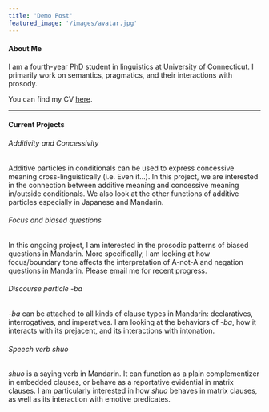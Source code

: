 ```yaml
---
title: 'Demo Post'
featured_image: '/images/avatar.jpg'
---
```


#### About Me

I am a fourth-year PhD student in linguistics at University of Connecticut. I primarily work on semantics, pragmatics, and their interactions with prosody.

You can find my CV [here](https://drive.google.com/file/d/1iInmT-IFR4mgUeA1bEs8qwMPrwkBufrl/view?usp=sharing).

---

#### Current Projects

###### Additivity and Concessivity

Additive particles in conditionals can be used to express concessive meaning cross-linguistically (i.e. Even if…). In this project, we are interested in the connection between additive meaning and concessive meaning in/outside conditionals. We also look at the other functions of additive particles especially in Japanese and Mandarin.

###### Focus and biased questions

In this ongoing project, I am interested in the prosodic patterns of biased questions in Mandarin. More specifically, I am looking at how focus/boundary tone affects the interpretation of A-not-A and negation questions in Mandarin. Please email me for recent progress.




###### Discourse particle *-ba*

*-ba* can be attached to all kinds of clause types in Mandarin: declaratives, interrogatives, and imperatives. I am looking at the behaviors of *-ba*, how it interacts with its prejacent, and its interactions with intonation.



###### Speech verb *shuo*

*shuo* is a saying verb in Mandarin. It can function as a plain complementizer in embedded clauses, or behave as a reportative evidential in matrix clauses. I am particularly interested in how *shuo* behaves in matrix clauses, as well as its interaction with emotive predicates.
